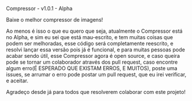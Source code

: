 Compressor - v1.0.1 - Alpha

Baixe o melhor compressor de imagens!

Ao menos é isso o que eu quero que seja, atualmente o Compressor está no Alpha, e 
sim eu sei que está mau-escrito, e tem muitas coisas que podem ser melhoradas, esse
código será completamente reescrito, e resolvi lançar essa versão pois já é 
funcional, e para muitas pessoas pode acabar sendo útil, esse Compressor agora é open source, e caso queira pode se tornar um colaborador através dos pull request, caso
encontre algum erro(É ESPERADO QUE EXISTAM ERROS, E MUITOS), poste uma issues, se
arrumar o erro pode postar um pull request, que eu irei verificar, e aceitar.

Agradeço desde já para todos que resolverem colaborar com este projeto!